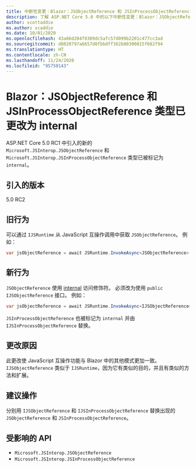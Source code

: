 ```yaml
---
title: 中断性变更：Blazor：JSObjectReference 和 JSInProcessObjectReference 类型已更改为 internal
description: 了解 ASP.NET Core 5.0 中的以下中断性变更：Blazor：JSObjectReference 和 JSInProcessObjectReference 类型已更改为 internal
author: scottaddie
ms.author: scaddie
ms.date: 10/01/2020
ms.openlocfilehash: 43a66d204f8309dc5afc57d099b2201c477cc3ad
ms.sourcegitcommit: d8020797a6657d0fbbdff362b80300815f682f94
ms.translationtype: HT
ms.contentlocale: zh-CN
ms.lasthandoff: 11/24/2020
ms.locfileid: "95759143"
---
```

# <a name="blazor-jsobjectreference-and-jsinprocessobjectreference-types-changed-to-internal"></a>Blazor：JSObjectReference 和 JSInProcessObjectReference 类型已更改为 internal

ASP.NET Core 5.0 RC1 中引入的新的 `Microsoft.JSInterop.JSObjectReference` 和 `Microsoft.JSInterop.JSInProcessObjectReference` 类型已被标记为 `internal`。

## <a name="version-introduced"></a>引入的版本

5.0 RC2

## <a name="old-behavior"></a>旧行为

可以通过 `IJSRuntime` 从 JavaScript 互操作调用中获取 `JSObjectReference`。 例如：

```csharp
var jsObjectReference = await JSRuntime.InvokeAsync<JSObjectReference>(...);
```

## <a name="new-behavior"></a>新行为

`JSObjectReference` 使用 [internal](../../../../csharp/language-reference/keywords/internal.md) 访问修饰符。 必须改为使用 `public` `IJSObjectReference` 接口。 例如：

```csharp
var jsObjectReference = await JSRuntime.InvokeAsync<IJSObjectReference>(...);
```

`JSInProcessObjectReference` 也被标记为 `internal` 并由 `IJSInProcessObjectReference` 替换。

## <a name="reason-for-change"></a>更改原因

此更改使 JavaScript 互操作功能与 Blazor 中的其他模式更加一致。 `IJSObjectReference` 类似于 `IJSRuntime`，因为它有类似的目的，并且有类似的方法和扩展。

## <a name="recommended-action"></a>建议操作

分别用 `IJSObjectReference` 和 `IJSInProcessObjectReference` 替换出现的 `JSObjectReference` 和 `JSInProcessObjectReference`。

## <a name="affected-apis"></a>受影响的 API

- `Microsoft.JSInterop.JSObjectReference`
- `Microsoft.JSInterop.JSInProcessObjectReference`

<!--

### Category

ASP.NET Core

### Affected APIs

- `T:Microsoft.JSInterop.JSObjectReference`
- `T:Microsoft.JSInterop.JSInProcessObjectReference`

-->

